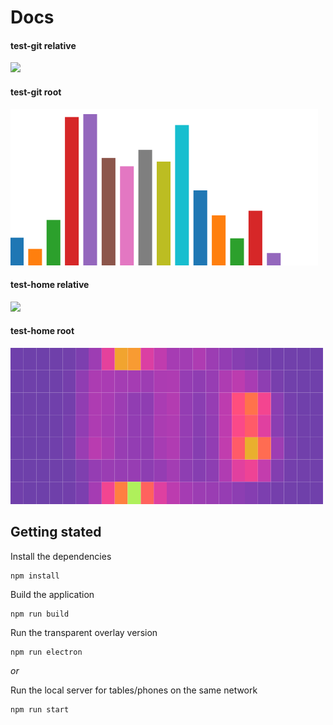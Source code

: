 # Docs

<div>
  <h4>test-git relative</h4>
  <img src="decorate.png"/>
</div>
<div>
  <h4>test-git root</h4>
  <img src="/tst-git/decorate.png"/>
</div>

<div>
  <h4>test-home relative</h4>
  <img src="heatmap.png"/>
</div>
<div>
  <h4>test-home root</h4>
  <img src="/tst-home/heatmap.png"/>
</div>

## Getting stated

Install the dependencies

```
npm install
```

Build the application

```
npm run build
```

Run the transparent overlay version

```
npm run electron
```

*or*

Run the local server for tables/phones on the same network

```
npm run start
```
